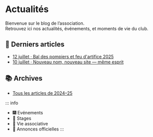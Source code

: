 # Actualités

Bienvenue sur le blog de l’association.  
Retrouvez ici nos actualités, événements, et moments de vie du club.

## 📅 Derniers articles

- [12 juillet · Bal des pompiers et feu d'artifice 2025](2025-07-12-bal-pompiers)
- [10 juillet · Nouveau nom, nouveau site — même esprit](2025-07-10-nouveau-nom)

## 📚 Archives

- [Tous les articles de 2024–25](index)

::: info
- 🎆 Evénements
- 🥋 Stages
- 🧾 Vie associative
- 📣 Annonces officielles
:::